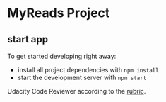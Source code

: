 # MyReads Project

## start app

To get started developing right away:

- install all project dependencies with `npm install`
- start the development server with `npm start`

Udacity Code Reviewer according to the [rubric](https://review.udacity.com/#!/rubrics/3624/view).
